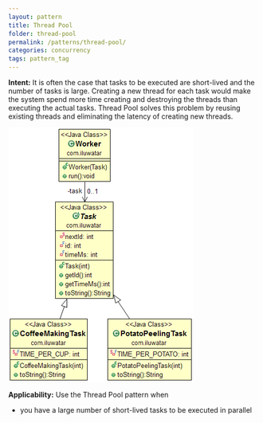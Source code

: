 ```yaml
---
layout: pattern
title: Thread Pool
folder: thread-pool
permalink: /patterns/thread-pool/
categories: concurrency
tags: pattern_tag
---
```


**Intent:** It is often the case that tasks to be executed are short-lived and
the number of tasks is large. Creating a new thread for each task would make
the system spend more time creating and destroying the threads than executing
the actual tasks. Thread Pool solves this problem by reusing existing threads
and eliminating the latency of creating new threads.

![alt text](./etc/thread-pool.png "Thread Pool")

**Applicability:** Use the Thread Pool pattern when

* you have a large number of short-lived tasks to be executed in parallel
